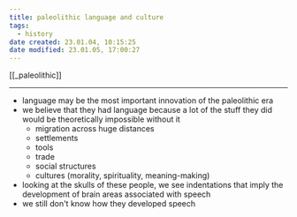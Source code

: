 ```yaml
---
title: paleolithic language and culture
tags:
  - history
date created: 23.01.04, 10:15:25
date modified: 23.01.05, 17:00:27
---
```


[[_paleolithic]]

---

- language may be the most important innovation of the paleolithic era
- we believe that they had language because a lot of the stuff they did would be theoretically impossible without it
	- migration across huge distances
	- settlements
	- tools
	- trade
	- social structures
	- cultures (morality, spirituality, meaning-making)
- looking at the skulls of these people, we see indentations that imply the development of brain areas associated with speech
- we still don't know how they developed speech
